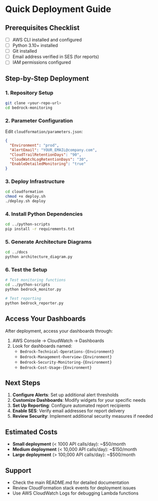 # Quick Deployment Guide

## Prerequisites Checklist
- [ ] AWS CLI installed and configured
- [ ] Python 3.10+ installed
- [ ] Git installed
- [ ] Email address verified in SES (for reports)
- [ ] IAM permissions configured

## Step-by-Step Deployment

### 1. Repository Setup
```bash
git clone <your-repo-url>
cd bedrock-monitoring
```

### 2. Parameter Configuration
Edit `cloudformation/parameters.json`:
```json
{
  "Environment": "prod",
  "AlertEmail": "YOUR_EMAIL@company.com",
  "CloudTrailRetentionDays": "90",
  "CloudWatchLogRetentionDays": "30",
  "EnableDetailedMonitoring": "true"
}
```

### 3. Deploy Infrastructure
```bash
cd cloudformation
chmod +x deploy.sh
./deploy.sh deploy
```

### 4. Install Python Dependencies
```bash
cd ../python-scripts
pip install -r requirements.txt
```

### 5. Generate Architecture Diagrams
```bash
cd ../docs
python architecture_diagram.py
```

### 6. Test the Setup
```bash
# Test monitoring functions
cd ../python-scripts
python bedrock_monitor.py

# Test reporting
python bedrock_reporter.py
```

## Access Your Dashboards

After deployment, access your dashboards through:
1. AWS Console → CloudWatch → Dashboards
2. Look for dashboards named:
   - `Bedrock-Technical-Operations-{Environment}`
   - `Bedrock-Management-Overview-{Environment}`
   - `Bedrock-Security-Monitoring-{Environment}`
   - `Bedrock-Cost-Usage-{Environment}`

## Next Steps

1. **Configure Alerts**: Set up additional alert thresholds
2. **Customize Dashboards**: Modify widgets for your specific needs
3. **Set Up Reporting**: Configure automated report recipients
4. **Enable SES**: Verify email addresses for report delivery
5. **Review Security**: Implement additional security measures if needed

## Estimated Costs
- **Small deployment** (< 1000 API calls/day): ~$50/month
- **Medium deployment** (< 10,000 API calls/day): ~$150/month
- **Large deployment** (> 100,000 API calls/day): ~$500/month

## Support
- Check the main README.md for detailed documentation
- Review CloudFormation stack events for deployment issues
- Use AWS CloudWatch Logs for debugging Lambda functions